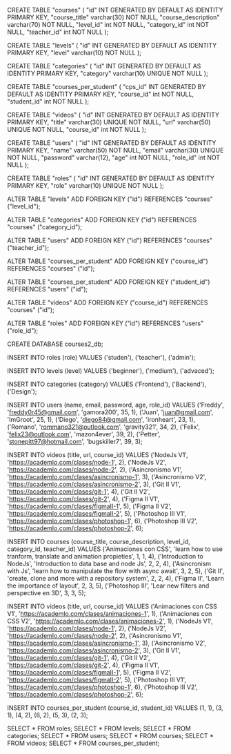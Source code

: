 CREATE TABLE "courses" (
  "id" INT GENERATED BY DEFAULT AS IDENTITY PRIMARY KEY,
  "course_title" varchar(30) NOT NULL,
  "course_description" varchar(70) NOT NULL,
  "level_id" int NOT NULL,
  "category_id" int NOT NULL,
  "teacher_id" int NOT NULL
);

CREATE TABLE "levels" (
  "id" INT GENERATED BY DEFAULT AS IDENTITY PRIMARY KEY,
  "level" varchar(10) NOT NULL
);

CREATE TABLE "categories" (
  "id" INT GENERATED BY DEFAULT AS IDENTITY PRIMARY KEY,
  "category" varchar(10) UNIQUE NOT NULL
);

CREATE TABLE "courses_per_student" (
  "cps_id" INT GENERATED BY DEFAULT AS IDENTITY PRIMARY KEY,
  "course_id" int NOT NULL,
  "student_id" int NOT NULL
);

CREATE TABLE "videos" (
  "id" INT GENERATED BY DEFAULT AS IDENTITY PRIMARY KEY,
  "title" varchar(30) UNIQUE NOT NULL,
  "url" varchar(50) UNIQUE NOT NULL,
  "course_id" int NOT NULL
);

CREATE TABLE "users" (
  "id" INT GENERATED BY DEFAULT AS IDENTITY PRIMARY KEY,
  "name" varchar(50) NOT NULL,
  "email" varchar(30) UNIQUE NOT NULL,
  "password" varchar(12),
  "age" int NOT NULL,
  "role_id" int NOT NULL
);

CREATE TABLE "roles" (
  "id" INT GENERATED BY DEFAULT AS IDENTITY PRIMARY KEY,
  "role" varchar(10) UNIQUE NOT NULL
);

ALTER TABLE "levels" ADD FOREIGN KEY ("id") REFERENCES "courses" ("level_id");

ALTER TABLE "categories" ADD FOREIGN KEY ("id") REFERENCES "courses" ("category_id");

ALTER TABLE "users" ADD FOREIGN KEY ("id") REFERENCES "courses" ("teacher_id");

ALTER TABLE "courses_per_student" ADD FOREIGN KEY ("course_id") REFERENCES "courses" ("id");

ALTER TABLE "courses_per_student" ADD FOREIGN KEY ("student_id") REFERENCES "users" ("id");

ALTER TABLE "videos" ADD FOREIGN KEY ("course_id") REFERENCES "courses" ("id");

ALTER TABLE "roles" ADD FOREIGN KEY ("id") REFERENCES "users" ("role_id");


CREATE DATABASE courses2_db;

INSERT INTO roles (role)
VALUES
    ('studen'),
    ('teacher'),
    ('admin');

INSERT INTO levels (level)
VALUES
    ('beginner'),
    ('medium'),
    ('advaced');

INSERT INTO categories (category)
VALUES
    ('Frontend'),
    ('Backend'),
    ('Design');

INSERT INTO users (name, email, password, age, role_id)
VALUES 
    ('Freddy', 'freddy0r45@gmail.com', 'gamora200', 35, 1),
    ('Juan', 'juan@gmail.com', 'ImGroot', 25, 1),
    ('Diego', 'diego84@gmail.com', 'ironheart', 23, 1),
    ('Romano', 'rommano321@outlook.com', 'gravity321', 34, 2),
    ('Felix', 'felix23@outlook.com', 'mazon4ever', 39, 2),
    ('Petter', 'stonepitt97@hotmail.com', 'bugskiller7', 39, 3);



INSERT INTO videos (title, url, course_id)
VALUES 
    ('NodeJs V1', 'https://academlo.com/clases/node-1', 2),
    ('NodeJs V2', 'https://academlo.com/clases/node-2', 2),
    ('Asincronismo V1', 'https://academlo.com/clases/asincronismo-1', 3),
    ('Asincronismo V2', 'https://academlo.com/clases/asincronismo-2', 3),
    ('Git II V1', 'https://academlo.com/clases/git-1', 4),
    ('Git II V2', 'https://academlo.com/clases/git-2', 4),
    ('Figma II V1', 'https://academlo.com/clases/figmaII-1', 5),
    ('Figma II V2', 'https://academlo.com/clases/figmaII-2', 5),
    ('Photoshop III V1', 'https://academlo.com/clases/photoshop-1', 6),
    ('Photoshop III V2', 'https://academlo.com/clases/photoshop-2', 6);

INSERT INTO courses (course_title, course_description, level_id, category_id, teacher_id)
VALUES 
    ('Animaciones con CSS', 'learn how to use tranform, translate and animation propieties', 1, 1, 4),
    ('Introduction to NodeJs', 'Introduction to data base and node Js', 2, 2, 4),
    ('Asincronism with Js', 'learn how to manipulate the flow with async await', 3, 2, 5),
    ('Git II', 'create, clone and more with a repository system', 2, 2, 4),
    ('Figma II', 'Learn the importance of layout', 2, 3, 5),
    ('Photoshop III', 'Lear new filters and perspective en 3D', 3, 3, 5);

INSERT INTO videos (title, url, course_id)
VALUES 
    ('Animaciones con CSS V1', 'https://academlo.com/clases/animaciones-1', 1),
    ('Animaciones con CSS V2', 'https://academlo.com/clases/animaciones-2', 1),
    ('NodeJs V1', 'https://academlo.com/clases/node-1', 2),
    ('NodeJs V2', 'https://academlo.com/clases/node-2', 2),
    ('Asincronismo V1', 'https://academlo.com/clases/asincronismo-1', 3),
    ('Asincronismo V2', 'https://academlo.com/clases/asincronismo-2', 3),
    ('Git II V1', 'https://academlo.com/clases/git-1', 4),
    ('Git II V2', 'https://academlo.com/clases/git-2', 4),
    ('Figma II V1', 'https://academlo.com/clases/figmaII-1', 5),
    ('Figma II V2', 'https://academlo.com/clases/figmaII-2', 5),
    ('Photoshop III V1', 'https://academlo.com/clases/photoshop-1', 6),
    ('Photoshop III V2', 'https://academlo.com/clases/photoshop-2', 6);

INSERT INTO courses_per_student (course_id, student_id)
VALUES 
    (1, 1), (3, 1), (4, 2), (6, 2), (5, 3), (2, 3);

SELECT * FROM roles;
SELECT * FROM levels;
SELECT * FROM categories;
SELECT * FROM users;
SELECT * FROM courses;
SELECT * FROM videos;
SELECT * FROM courses_per_student;

